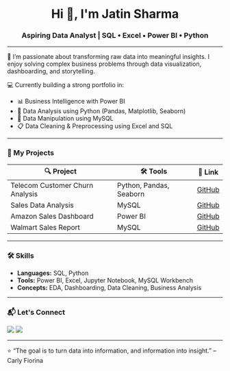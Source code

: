 
<h1 align="center">Hi 👋, I'm Jatin Sharma</h1>
<h3 align="center">Aspiring Data Analyst | SQL • Excel • Power BI • Python</h3>

---

🌟 I’m passionate about transforming raw data into meaningful insights. I enjoy solving complex business problems through data visualization, dashboarding, and storytelling.

💻 Currently building a strong portfolio in:
- 📊 Business Intelligence with Power BI
- 🐍 Data Analysis using Python (Pandas, Matplotlib, Seaborn)
- 💾 Data Manipulation using MySQL
- 📋 Data Cleaning & Preprocessing using Excel and SQL

---

### 🧠 My Projects

| 🔍 Project | 🛠️ Tools | 🔗 Link |
|-----------|----------|--------|
| Telecom Customer Churn Analysis | Python, Pandas, Seaborn | [GitHub](https://github.com/jatinsharma/telecom-churn-analysis) |
| Sales Data Analysis | MySQL | [GitHub](https://github.com/jatinsharma/sales-analysis) |
| Amazon Sales Dashboard | Power BI | [GitHub](https://github.com/jatinsharma/amazon-sales-dashboard) |
| Walmart Sales Report | MySQL | [GitHub](https://github.com/jatinsharma/walmart-sales-report) |

---

### 🛠️ Skills

- **Languages:** SQL, Python
- **Tools:** Power BI, Excel, Jupyter Notebook, MySQL Workbench
- **Concepts:** EDA, Dashboarding, Data Cleaning, Business Analysis

---

### 📬 Let's Connect

<p>
  <a href="https://linkedin.com/in/jatinsharma" target="_blank"><img src="https://img.shields.io/badge/LinkedIn-blue?style=for-the-badge&logo=linkedin" /></a>
  <a href="mailto:jatin.sharma@email.com"><img src="https://img.shields.io/badge/Email-grey?style=for-the-badge&logo=gmail" /></a>
</p>

---

⭐ “The goal is to turn data into information, and information into insight.” – Carly Fiorina
